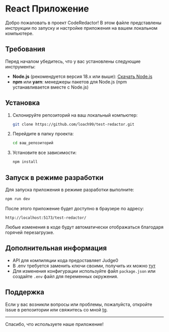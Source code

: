 # React Приложение

Добро пожаловать в проект CodeRedactor! В этом файле представлены инструкции по запуску и настройке приложения на вашем локальном компьютере.

## Требования

Перед началом убедитесь, что у вас установлены следующие инструменты:

- **Node.js** (рекомендуется версия 18.x или выше): [Скачать Node.js](https://nodejs.org/)
- **npm** или **yarn**: менеджеры пакетов для Node.js (npm устанавливается вместе с Node.js)

## Установка

1. Склонируйте репозиторий на ваш локальный компьютер:

   ```bash
   git clone https://github.com/loach99/test-redactor.git
   ```

2. Перейдите в папку проекта:

   ```bash
   cd ваш_репозиторий
   ```

3. Установите все зависимости:

   ```bash
   npm install
   ```

## Запуск в режиме разработки

Для запуска приложения в режиме разработки выполните:

```bash
npm run dev
```

После этого приложение будет доступно в браузере по адресу:

```
http://localhost:5173/test-redactor/
```

Любые изменения в коде будут автоматически отображаться благодаря горячей перезагрузке.


## Дополнительная информация
- API для компиляции кода предоставляет Judge0
- В .env требуется заменить ключи своими, получить их можно [тут](https://rapidapi.com/dishis-technologies-judge0/api/judge029)
- Для изменения конфигурации используйте файл `package.json` или создайте `.env` файл для переменных окружения.

## Поддержка

Если у вас возникли вопросы или проблемы, пожалуйста, откройте issue в репозитории или свяжитесь со мной [tg](https://t.me/loach99).

---

Спасибо, что используете наше приложение!

